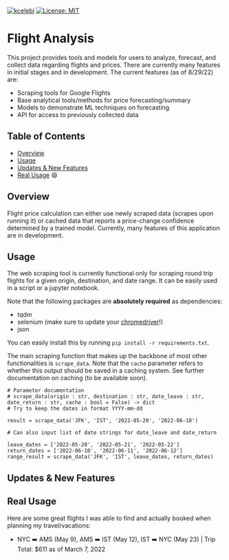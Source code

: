 [![kcelebi](https://circleci.com/gh/kcelebi/flight-analysis.svg?style=svg)](https://circleci.com/gh/kcelebi/flight-analysis)
[![License: MIT](https://img.shields.io/badge/License-MIT-yellow.svg)](https://opensource.org/licenses/MIT)

# Flight Analysis

This project provides tools and models for users to analyze, forecast, and collect data regarding flights and prices. There are currently many features in initial stages and in development. The current features (as of 8/29/22) are:

- Scraping tools for Google Flights
- Base analytical tools/methods for price forecasting/summary
- Models to demonstrate ML techniques on forecasting
- API for access to previously collected data

## Table of Contents
- [Overview](#Overview)
- [Usage](#usage)
- [Updates & New Features](#updates-&-new-features)
- [Real Usage](#real-usage) 😄


## Overview

Flight price calculation can either use newly scraped data (scrapes upon running it) or cached data that reports a price-change confidence determined by a trained model. Currently, many features of this application are in development.

## Usage

The web scraping tool is currently functional only for scraping round trip flights for a given origin, destination, and date range. It can be easily used in a script or a jupyter notebook.

Note that the following packages are **absolutely required** as dependencies:
- tqdm
- selenium (make sure to update your [chromedriver](https://chromedriver.chromium.org)!)
- json

You can easily install this by running `pip install -r requirements.txt`.

The main scraping function that makes up the backbone of most other functionalities is `scrape_data`. Note that the `cache` parameter refers to whether this output should be saved in a caching system. See further documentation on caching (to be available soon).

	# Parameter documentation
	# scrape_data(origin : str, destination : str, date_leave : str, date_return : str, cache : bool = False) -> dict
	# Try to keep the dates in format YYYY-mm-dd
	
	result = scrape_data('JFK', 'IST', '2022-05-20', '2022-06-10')
	
	# Can also input list of date strings for date_leave and date_return
	
	leave_dates = ['2022-05-20', '2022-05-21', '2022-05-22']
	return_dates = ['2022-06-10', '2022-06-11', '2022-06-12']
	range_result = scrape_data('JFK', 'IST', leave_dates, return_dates)
	
## Updates & New Features


<!--
## Cache Data

The caching system for this application is mainly designed to make the loading of data more efficient. For the moment, this component of the application hasn't been designed well for the public to easily use so I would suggest that most people leave it alone, or fork the repository and modify some of the functions to create folders in the destinations that they would prefer. The key caching functions are:

- `cache_data`
- `load_cached`
- `iterative_caching`
- `clean_cache`
- `cache_condition`
- `check_cached`

All of these functions are clearly documented in the `scraping.py` file.
-->
<!--## To Do

- [x] Scrape data and clean it
- [x] Testing for scraping
- [x] Add scraping docs
- [ ] Split Airlines
- [ ] Add day of week as a feature
- [ ] Support for Day of booking!! ("Delayed by x hr")
- [ ] Detail most common airports and automatically cache
- [ ] Algorithm to check over multiple days and return summary
- [x] Determine caching method: wait for request and cache? periodically cache?
- [ ] Model for observing change in flight price
	- Predict how much it'll maybe change
- [ ] UI for showing flights that are 'perfect' to constraint / flights that are close to constraints, etc
- [ ] Caching/storing data, uses predictive model to estimate how good this is

-->
## Real Usage

Here are some great flights I was able to find and actually booked when planning my travel/vacations:

- NYC ➡️ AMS (May 9), AMS ➡️ IST (May 12), IST ➡️ NYC (May 23) | Trip Total: $611 as of March 7, 2022
